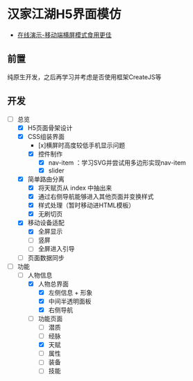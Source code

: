 # 汉家江湖H5界面模仿

- [在线演示-移动端横屏模式食用更佳](https://nodreame.github.io/jianghu-hanjia-mock/)

## 前置

  纯原生开发，之后再学习并考虑是否使用框架CreateJS等

## 开发

- [ ] 总览
  - [x] H5页面骨架设计
  - [x] CSS组装界面
    - [x]横屏时高度较低手机显示问题
    - [x] 控件制作
      - [x] nav-item ：学习SVG并尝试用多边形实现nav-item
      - [x] slider
  - [x] 简单路由分离
    - [x] 将天赋页从 index 中抽出来
    - [x] 通过右侧导航能够进入其他页面并变换样式
    - [x] 样式处理（暂时移动进HTML模板）
    - [x] 无刷切页
  - [x] 移动设备适配
    - [x] 全屏显示
    - [ ] 竖屏
    - [ ] 全屏进入引导
  - [ ] 页面数据同步

- [ ] 功能
  - [ ] 人物信息
    - [x] 人物总界面
      - [x] 左侧信息 + 形象
      - [x] 中间半透明面板
      - [x] 右侧导航
    - [ ] 功能页面
      - [ ] 潜质
      - [ ] 经脉
      - [x] 天赋
      - [ ] 属性
      - [ ] 装备
      - [ ] 技能